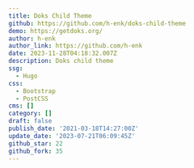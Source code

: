 ```yaml
---
title: Doks Child Theme
github: https://github.com/h-enk/doks-child-theme
demo: https://getdoks.org/
author: h-enk
author_link: https://github.com/h-enk
date: 2023-11-28T04:18:32.007Z
description: Doks child theme
ssg:
  - Hugo
css:
  - Bootstrap
  - PostCSS
cms: []
category: []
draft: false
publish_date: '2021-03-18T14:27:00Z'
update_date: '2023-07-21T06:09:45Z'
github_star: 22
github_fork: 35
---
```

